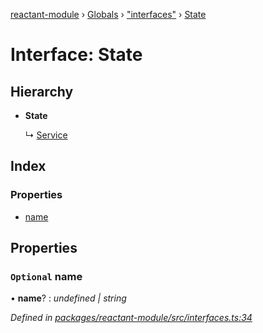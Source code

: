 [reactant-module](../README.md) › [Globals](../globals.md) › ["interfaces"](../modules/_interfaces_.md) › [State](_interfaces_.state.md)

# Interface: State

## Hierarchy

* **State**

  ↳ [Service](_interfaces_.service.md)

## Index

### Properties

* [name](_interfaces_.state.md#optional-name)

## Properties

### `Optional` name

• **name**? : *undefined | string*

*Defined in [packages/reactant-module/src/interfaces.ts:34](https://github.com/unadlib/reactant/blob/1aae545/packages/reactant-module/src/interfaces.ts#L34)*
